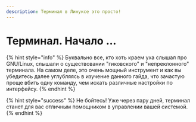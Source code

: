 ```yaml
---
description: Терминал в Линуксе это просто!
---
```


# Терминал. Начало ...

{% hint style="info" %}
Буквально все, кто хоть краем уха слышал про GNU/Linux, слышали о существовании "гиковского" и "непреклонного" терминала. На самом деле, это очень мощный инструмент и как вы убедитесь далее углубляясь в изучение данного гайда, что зачастую проще вбить одну команду, чем искать различные настройки по интерфейсу.
{% endhint %}

{% hint style="success" %}
Не бойтесь! Уже через пару дней, терминал станет для вас отличным помощником в управлении вашей системой.
{% endhint %}

